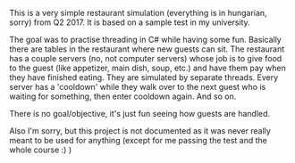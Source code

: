 This is a very simple restaurant simulation (everything is in hungarian, sorry) from Q2 2017. It is based on a sample test in my university.

The goal was to practise threading in C# while having some fun.
Basically there are tables in the restaurant where new guests can sit. The restaurant has a couple servers (no, not computer servers) whose job is to give food to the guest (like appetizer, main dish, soup, etc.) and have them pay when they have finished eating. They are simulated by separate threads.
Every server has a 'cooldown' while they walk over to the next guest who is waiting for something, then enter cooldown again. And so on.

There is no goal/objective, it's just fun seeing how guests are handled.

Also I'm sorry, but this project is not documented as it was never really meant to be used for anything (except for me passing the test and the whole course :) )